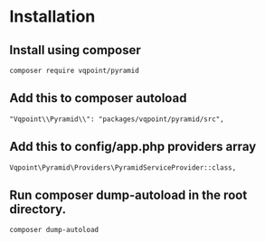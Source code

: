 # Installation

## Install using composer
```
composer require vqpoint/pyramid
```

## Add this to composer autoload
```
"Vqpoint\\Pyramid\\": "packages/vqpoint/pyramid/src",
```

## Add this to config/app.php providers array
```
Vqpoint\Pyramid\Providers\PyramidServiceProvider::class,
```

## Run composer dump-autoload in the root directory.
```
composer dump-autoload
```
